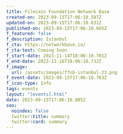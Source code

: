 ```yaml
---
title: Filecoin Foundation Network Base
created-on: 2023-09-15T17:06:10.587Z
updated-on: 2023-09-15T17:06:10.631Z
published-on: 2023-09-15T17:06:10.665Z
f_featured: false
f_description: Istanbul
f_cta: https://networkbase.io/
f_cta-text: Coming Soon
f_start-date: 2023-11-14T18:06:10.701Z
f_end-date: 2023-11-16T18:06:10.732Z
f_image:
  url: /assets/images/ffnb-istanbul-23.png
f_event-date: 2023-09-15T17:06:10.763Z
f_icon-type: Info
tags: events
layout: "[events].html"
date: 2023-09-15T17:06:10.805Z
seo:
  noindex: false
  twitter:title: summary
  twitter:card: summary
---
```

